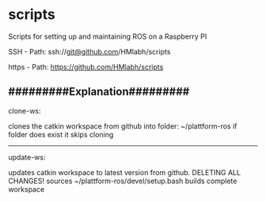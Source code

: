 # scripts
Scripts for setting up and maintaining ROS on a Raspberry PI



SSH - Path:
ssh://git@github.com/HMlabh/scripts

https - Path:
https://github.com/HMlabh/scripts

#########Explanation#########
----------------------------------------------------
clone-ws:

clones the catkin workspace from github into folder:
~/plattform-ros 
if folder does exist it skips cloning

----------------------------------------------------
update-ws:

updates catkin workspace to latest version from github.
DELETING ALL CHANGES!
sources ~/plattform-ros/devel/setup.bash
builds complete workspace
